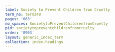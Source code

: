 ```yaml
---
label: Society to Prevent Children from Cruelty
term_no: term348
pages: '663'
no_spaces: SocietytoPreventChildrenfromCruelty
pid: societytopreventchildrenfromcruelty
order: '0903'
layout: generic_index_term
collection: index-headings
---
```

